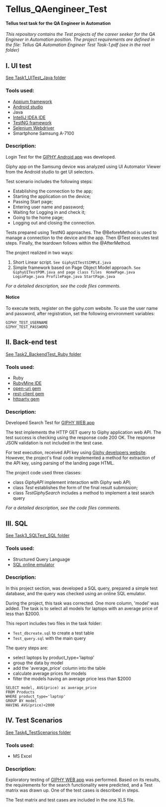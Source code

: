 # Tellus_QAengineer_Test
#### Tellus test task for the QA Engineer in Automation

_This repository contains the Test projects of the career seeker for the QA Engineer in Automation position.
The project requirements are defined in the file: Tellus QA Automation Engineer Test Task-1.pdf (see in the root folder)_

## I. UI test

[See Task1_UITest_Java folder](Task1_UITest_Java/app_ui_test/)

### Tools used:
* [Appium framework](https://appium.io/)
* [Android studio](https://developer.android.com/studio)
* Java
* [IntelliJ IDEA IDE](https://www.jetbrains.com/idea/)
* [TestNG framework](https://testng.org/)
* [Selenium Webdriver](https://www.selenium.dev/downloads/)
* Smartphone Samsung A-7100

### Description:
Login Test for the [GIPHY Android app](https://play.google.com/store/apps/details?id=com.giphy.messenger) was developed.

Giphy app on the Samsung device was analyzed using UI Automator Viewer from the Android studio to get UI selectors.

Test scenario includes the following steps:
- Establishing the connection to the app;
- Starting the application on the device;
- Passing Start page;
- Entering user name and password;
- Waiting for Logging in and check it;
- Going to the home page;
- Logging out and closing the connection.

Tests prepared using TestNG approaches. The @BeforeMethod is used to manage a connection to the device and the app. Then @Test executes test steps. Finally, the teardown follows within the @AfterMethod.

The project realized in two ways:
1. Short Linear script.
`See GiphyUITestSIMPLE.java`
2. Simple framework based on Page Object Model approach.
`See GiphyUITestPOM.java
and page class files 
HomePage.java
LoginPage.java
ProfilePage.java
StartPage.java`

_For a detailed description, see the code files comments._

#### Notice
To execute tests, register on the giphy.com website. To use the user name and password, after registration, set the following environment variables:
```
GIPHY_TEST_USERNAME 
GIPHY_TEST_PASSWORD
```

## II. Back-end test

[See Task2_BackendTest_Ruby folder](Task2_BackendTest_Ruby/)

### Tools used:
* Ruby
* [RubyMine IDE](https://www.jetbrains.com/ruby/)
* [open-uri gem](https://github.com/ruby/open-uri)
* [rest-client gem](https://github.com/rest-client/rest-client)
* [httparty gem](https://github.com/jnunemaker/httparty)

### Description:
Developed Search Test for [GIPHY WEB app](https://giphy.com/)

The test implements the HTTP GET query to Giphy application web API. The test success is checking using the response code 200 OK. The response JSON validation is not included in the test case.

For test execution, received API key using [Giphy developers website](https://developers.giphy.com). However, the project's final code implemented a method for extraction of the API key, using parsing of the landing page HTML.

The project code used three classes:
- class _GiphyAPI_ implement interaction with Giphy web API;
- class _Test_ establishes the form of the final result submission;
- class _TestGiphySearch_ includes a method to implement a test search query

_For a detailed description, see the code files comments._

## III. SQL
[See Task3_SQLTest_SQL folder](Task3_SQLTest_SQL/)

### Tools used:
* Structured Query Language
* [SQL online emulator](http://sqlfiddle.com/)

### Description:
In this project section, was developed a SQL query, prepared a simple test database, and the query was checked using an online SQL emulator.

During the project, this task was corrected. One more column, 'model' was added. The task is to select all models for laptops with an average price of less than $2000.

This report includes two files in the task folder:
* `Test_dbcreate.sql` to create a test table
* `Test_query.sql` with the main query

The query steps are:
- select laptops by product_type='laptop'
- group the data by model
- add the 'average_price' column into the table
- calculate average prices for models
- filter the models having an average price less than $2000

```
SELECT model, AVG(price) as average_price
FROM Products
WHERE product_type='laptop'
GROUP BY model
HAVING AVG(price)<2000
```


## IV. Test Scenarios
[See Task4_TestScenarios folder](Task4_TestScenarios/)

### Tools used:
* MS Excel

### Description:
Exploratory testing of [GIPHY WEB app](https://giphy.com/) was performed. Based on its results, the requirements for the search functionality were predicted, and a Test matrix was drawn up.  One of the test cases is described in steps.

The Test matrix and test cases are included in the one XLS file.
